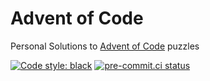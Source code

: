 # Advent of Code

Personal Solutions to [Advent of Code](https://adventofcode.com/) puzzles

[![Code style: black](https://img.shields.io/badge/code%20style-black-000000.svg)](https://github.com/psf/black)
[![pre-commit.ci status](https://results.pre-commit.ci/badge/github/matthewfeickert/Advent-of-Code/master.svg)](https://results.pre-commit.ci/latest/github/matthewfeickert/Advent-of-Code/master)
